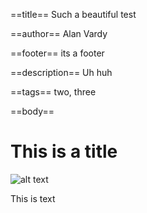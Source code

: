 ==title==
Such a beautiful test

==author==
Alan Vardy

==footer==
its a footer

==description==
Uh huh

==tags==
two, three

==body==

# This is a title

![alt text](picture.jpg "Awesome picture")

This is text
